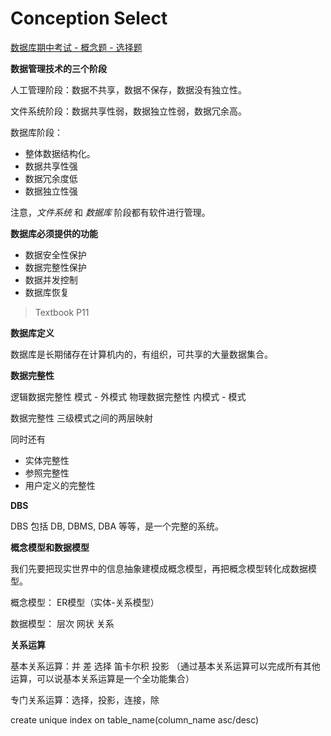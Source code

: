 # Conception Select

[数据库期中考试 - 概念题 - 选择题](https://blog.51cto.com/u_9784906/3233725)

**数据管理技术的三个阶段**

人工管理阶段：数据不共享，数据不保存，数据没有独立性。

文件系统阶段：数据共享性弱，数据独立性弱，数据冗余高。

数据库阶段：

- 整体数据结构化。
- 数据共享性强
- 数据冗余度低
- 数据独立性强

注意，*文件系统* 和 *数据库* 阶段都有软件进行管理。

**数据库必须提供的功能**

- 数据安全性保护
- 数据完整性保护
- 数据并发控制
- 数据库恢复

> Textbook P11

**数据库定义**

数据库是长期储存在计算机内的，有组织，可共享的大量数据集合。

**数据完整性**

逻辑数据完整性 模式 - 外模式
物理数据完整性 内模式 - 模式

数据完整性 三级模式之间的两层映射

同时还有

- 实体完整性
- 参照完整性
- 用户定义的完整性

**DBS**

DBS 包括 DB, DBMS, DBA 等等，是一个完整的系统。

**概念模型和数据模型**

我们先要把现实世界中的信息抽象建模成概念模型，再把概念模型转化成数据模型。

概念模型： ER模型（实体-关系模型）

数据模型： 层次 网状 关系

**关系运算**

基本关系运算：并 差 选择 笛卡尔积 投影 （通过基本关系运算可以完成所有其他运算，可以说基本关系运算是一个全功能集合）

专门关系运算：选择，投影，连接，除

create unique index on table_name(column_name asc/desc)

